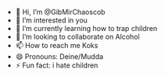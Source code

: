 - 👋 Hi, I’m @GibMirChaoscob
- 👀 I’m interested in you
- 🌱 I’m currently learning how to trap children
- 💞️ I’m looking to collaborate on Alcohol
- 📫 How to reach me Koks
- 😄 Pronouns: Deine/Mudda
- ⚡ Fun fact: i hate children
